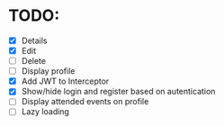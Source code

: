 # TODO:

-   [x] Details
-   [x] Edit
-   [ ] Delete
-   [ ] Display profile
-   [x] Add JWT to Interceptor
-   [x] Show/hide login and register based on autentication
-   [ ] Display attended events on profile
-   [ ] Lazy loading
